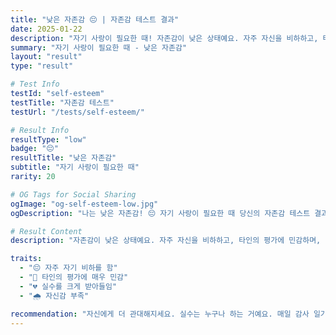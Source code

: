 ```yaml
---
title: "낮은 자존감 😔 | 자존감 테스트 결과"
date: 2025-01-22
description: "자기 사랑이 필요한 때! 자존감이 낮은 상태예요. 자주 자신을 비하하고, 타인의 평가에 민감하며, 실수를 크게 받아들입니다. 하지만 자존감은 키울 수 있어요! 지금부터 자신을 사랑하는 연습을 시작해보세요...."
summary: "자기 사랑이 필요한 때 - 낮은 자존감"
layout: "result"
type: "result"

# Test Info
testId: "self-esteem"
testTitle: "자존감 테스트"
testUrl: "/tests/self-esteem/"

# Result Info
resultType: "low"
badge: "😔"
resultTitle: "낮은 자존감"
subtitle: "자기 사랑이 필요한 때"
rarity: 20

# OG Tags for Social Sharing
ogImage: "og-self-esteem-low.jpg"
ogDescription: "나는 낮은 자존감! 😔 자기 사랑이 필요한 때 당신의 자존감 테스트 결과는?"

# Result Content
description: "자존감이 낮은 상태예요. 자주 자신을 비하하고, 타인의 평가에 민감하며, 실수를 크게 받아들입니다. 하지만 자존감은 키울 수 있어요! 지금부터 자신을 사랑하는 연습을 시작해보세요."

traits:
  - "😔 자주 자기 비하를 함"
  - "👥 타인의 평가에 매우 민감"
  - "💔 실수를 크게 받아들임"
  - "🌧️ 자신감 부족"

recommendation: "자신에게 더 관대해지세요. 실수는 누구나 하는 거예요. 매일 감사 일기를 쓰고, 자신의 작은 성공을 인정하세요. 필요하다면 상담을 받는 것도 좋아요."
---
```

